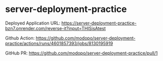 # server-deployment-practice

Deployed Application URL: https://server-deployment-practice-bzn7.onrender.com/reverse-it?input=THISisAtest

Github Action: https://github.com/modopo/server-deployment-practice/actions/runs/4601857393/jobs/8130195919

GitHub PR: https://github.com/modopo/server-deployment-practice/pull/1